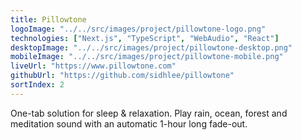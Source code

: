 ```yaml
---
title: Pillowtone
logoImage: "../../src/images/project/pillowtone-logo.png"
technologies: ["Next.js", "TypeScript", "WebAudio", "React"]
desktopImage: "../../src/images/project/pillowtone-desktop.png"
mobileImage: "../../src/images/project/pillowtone-mobile.png"
liveUrl: "https://www.pillowtone.com"
githubUrl: "https://github.com/sidhlee/pillowtone"
sortIndex: 2
---
```


One-tab solution for sleep & relaxation. Play rain, ocean, forest and meditation sound with an automatic 1-hour long fade-out.

